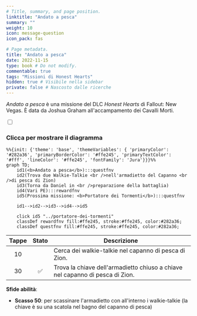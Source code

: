 ```yaml
---
# Title, summary, and page position.
linktitle: "Andato a pesca"
summary: ""
weight: 10
icon: message-question
icon_pack: fas

# Page metadata.
title: "Andato a pesca"
date: 2022-11-15
type: book # Do not modify.
commentable: true
tags: "Missioni di Honest Hearts"
hidden: true # Visibile nella sidebar
private: false # Nascosto dalle ricerche
---
```


<div class="fnv">


*Andato a pesca* è una missione del DLC *Honest Hearts* di Fallout: New Vegas. È data da Joshua Graham all'accampamento dei Cavalli Morti.


<section class="chart-collapse">
<input type="checkbox" name="collapse2" id="handle2">
<h3 class="handle">
<label for="handle2">Clicca per mostrare il diagramma</label>
</h3>
<div class="content">

```mermaid
%%{init: {'theme': 'base', 'themeVariables': { 'primaryColor': '#282a36', 'primaryBorderColor': '#ffe245', 'primaryTextColor': '#fff', 'lineColor': '#ffe245', 'fontFamily': 'Jura'}}}%%
graph TD;
    id1(<b>Andato a pesca</b>):::questfnv
    id2(Trova due Walkie-Talkie <br />nell'armadietto del Capanno <br />di pesca di Zion)
    id3(Torna da Daniel in <br />preparazione della battaglia)
    id4(Vari PE):::rewardfnv
    id5(Prossima missione: <b>Portatore dei Tormenti</b>):::questfnv
    
    id1-->id2-->id3-->id4-->id5
    
    click id5 "../portatore-dei-tormenti"
    classDef rewardfnv fill:#ffe245, stroke:#ffe245, color:#282a36;
    classDef questfnv fill:#ffe245, stroke:#ffe245, color:#282a36;
```

</div>
</section>

| Tappe |       Stato        | Descrizione |
|:-----:|:------------------:| ----------- |
|                           10                          |            | Cerca dei walkie-talkie nel capanno di pesca di Zion.                                                                                                                       |
|                           30                          | :white_check_mark: | Trova la chiave dell'armadietto chiuso a chiave nel capanno di pesca di Zion.                                                                                               |



**Sfide abilità**:
- **Scasso 50**: per scassinare l'armadietto con all'interno i walkie-talkie (la chiave è su una scatola nel bagno del capanno di pesca)





</div>


